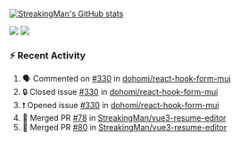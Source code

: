 [![StreakingMan's GitHub stats](https://streakingman-github-readme-stats.vercel.app/api?username=StreakingMan&show_icons=true)](https://github.com/anuraghazra/github-readme-stats)

<p>
  <img src="https://streakingman-github-readme-stats.vercel.app/api/top-langs/?username=StreakingMan&layout=compact&langs_count=8" />
  <img src="https://streakingman-github-readme-stats.vercel.app/api/wakatime?username=StreakingMan&layout=compact&langs_count=8" />
</p>

### :zap: Recent Activity

<!--START_SECTION:activity-->
1. 🗣 Commented on [#330](https://github.com/dohomi/react-hook-form-mui/issues/330#issuecomment-2456539422) in [dohomi/react-hook-form-mui](https://github.com/dohomi/react-hook-form-mui)
2. 🔒 Closed issue [#330](https://github.com/dohomi/react-hook-form-mui/issues/330) in [dohomi/react-hook-form-mui](https://github.com/dohomi/react-hook-form-mui)
3. ❗ Opened issue [#330](https://github.com/dohomi/react-hook-form-mui/issues/330) in [dohomi/react-hook-form-mui](https://github.com/dohomi/react-hook-form-mui)
4. 🎉 Merged PR [#78](https://github.com/StreakingMan/vue3-resume-editor/pull/78) in [StreakingMan/vue3-resume-editor](https://github.com/StreakingMan/vue3-resume-editor)
5. 🎉 Merged PR [#80](https://github.com/StreakingMan/vue3-resume-editor/pull/80) in [StreakingMan/vue3-resume-editor](https://github.com/StreakingMan/vue3-resume-editor)
<!--END_SECTION:activity-->


<!---
StreakingMan/StreakingMan is a ✨ special ✨ repository because its `README.md` (this file) appears on your GitHub profile.
You can click the Preview link to take a look at your changes.
--->


